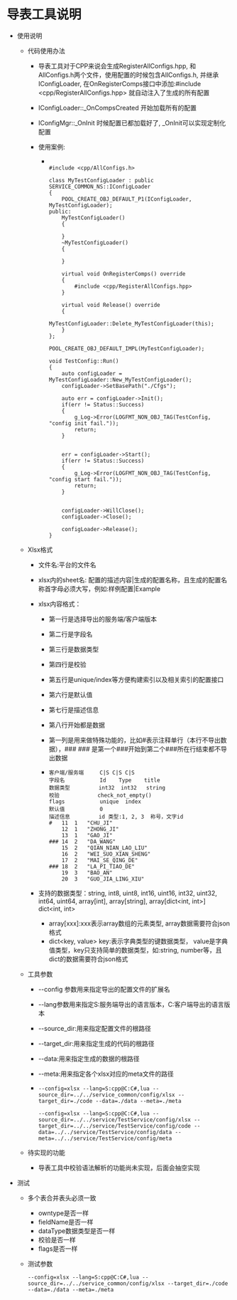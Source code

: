 # 导表工具说明

* 使用说明

  * 代码使用办法

    * 导表工具对于CPP来说会生成RegisterAllConfigs.hpp, 和AllConfigs.h两个文件，使用配置的时候包含AllConfigs.h, 并继承IConfigLoader, 在OnRegisterComps接口中添加:#include <cpp/RegisterAllConfigs.hpp> 就自动注入了生成的所有配置

    * IConfigLoader::_OnCompsCreated 开始加载所有的配置

    * IConfigMgr::_OnInit 时候配置已都加载好了, _OnInit可以实现定制化配置

    * 使用案例:

      * ```
      
        #include <cpp/AllConfigs.h>
        
        class MyTestConfigLoader : public SERVICE_COMMON_NS::IConfigLoader
        {
            POOL_CREATE_OBJ_DEFAULT_P1(IConfigLoader, MyTestConfigLoader);
        public:
            MyTestConfigLoader()
            {
                
            }
            ~MyTestConfigLoader()
            {
        
            }
        
            virtual void OnRegisterComps() override
            {
                #include <cpp/RegisterAllConfigs.hpp>
            }
            
            virtual void Release() override
            {
                MyTestConfigLoader::Delete_MyTestConfigLoader(this);
            }
        };
        
        POOL_CREATE_OBJ_DEFAULT_IMPL(MyTestConfigLoader);
        
        void TestConfig::Run()
        {
            auto configLoader = MyTestConfigLoader::New_MyTestConfigLoader();
            configLoader->SetBasePath("./Cfgs");
        
            auto err = configLoader->Init();
            if(err != Status::Success)
            {
                g_Log->Error(LOGFMT_NON_OBJ_TAG(TestConfig, "config init fail."));
                return;
            }
        
        
            err = configLoader->Start();
            if(err != Status::Success)
            {
                g_Log->Error(LOGFMT_NON_OBJ_TAG(TestConfig, "config start fail."));
                return;
            }
        
        
            configLoader->WillClose();
            configLoader->Close();
        
            configLoader->Release();
        }
        ```
        
        

  * Xlsx格式

    * 文件名:平台的文件名

    * xlsx内的sheet名: 配置的描述内容|生成的配置名称，且生成的配置名称首字母必须大写，例如:样例配置|Example

    * xlsx内容格式：

      * 第一行是选择导出的服务端/客户端版本

      * 第二行是字段名

      * 第三行是数据类型

      * 第四行是校验

      * 第五行是unique/index等方便构建索引以及相关索引的配置接口

      * 第六行是默认值

      * 第七行是描述信息

      * 第八行开始都是数据

      * 第一列是用来做特殊功能的，比如#表示注释单行（本行不导出数据），### ### 是第一个###开始到第二个###所在行结束都不导出数据

      * ```
        客户端/服务端		C|S	C|S	C|S
        字段名			  Id	Type	title
        数据类型	     int32	int32	string
        校验	          check_not_empty()		
        flags	        unique	index	
        默认值	          0		
        描述信息	     id	类型:1, 2, 3	称号，文字id
        #	11	1	"CHU_JI"
        	12	1	"ZHONG_JI"
        	13	1	"GAO_JI"
        ###	14	2	"DA_WANG"
        	15	2	"QIAN_NIAN_LAO_LIU"
        	16	2	"WEI_SUO_XIAN_SHENG"
        	17	2	"MAI_SE_QING_DE"
        ###	18	2	"LA_PI_TIAO_DE"
        	19	3	"BAO_AN"
        	20	3	"GUO_JIA_LING_XIU"
        
        ```

    * 支持的数据类型：string, int8, uint8, int16, uint16, int32, uint32, int64, uint64, array[int],  array[string], array[dict<int, int>] dict<int, int>

      * array[xxx]:xxx表示array数组的元素类型, array数据需要符合json格式
      * dict<key, value> key:表示字典类型的键数据类型， value是字典值类型，key只支持简单的数据类型，如:string, number等，且dict的数据需要符合json格式

  * 工具参数

    * --config 参数用来指定导出的配置文件的扩展名

    * --lang参数用来指定S:服务端导出的语言版本，C:客户端导出的语言版本

    * --source_dir:用来指定配置文件的根路径

    * --target_dir:用来指定生成的代码的根路径

    * --data:用来指定生成的数据的根路径

    * --meta:用来指定各个xlsx对应的meta文件的路径

    * ```
      --config=xlsx --lang=S:cpp@C:C#,lua --source_dir=../../service_common/config/xlsx --target_dir=./code --data=./data --meta=./meta
      
      --config=xlsx --lang=S:cpp@C:C#,lua --source_dir=../../service/TestService/config/xlsx --target_dir=../../service/TestService/config/code --data=../../service/TestService/config/data --meta=../../service/TestService/config/meta
      ```

  * 待实现的功能

    * 导表工具中校验语法解析的功能尚未实现，后面会抽空实现

* 测试
  * 多个表合并表头必须一致
    * owntype是否一样
    * fieldName是否一样
    * dataType数据类型是否一样
    * 校验是否一样
    * flags是否一样
    
  * 测试参数

    ```
    --config=xlsx --lang=S:cpp@C:C#,lua --source_dir=../../service_common/config/xlsx --target_dir=./code --data=./data --meta=./meta
    ```

    

